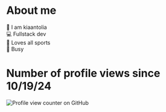 # About me
👋 I am kiaantolia<br>
💻 Fullstack dev<br>
🏃 Loves all sports <br>
🥶 Busy 

# Number of profile views since 10/19/24

![Profile view counter on GitHub](https://komarev.com/ghpvc/?username=kiaantolia)
